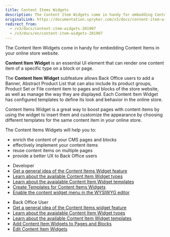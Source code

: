 ```yaml
---
title: Content Items Widgets
description: The Content Item Widgets come in handy for embedding Content Items in your online store website.
originalLink: https://documentation.spryker.com/v3/docs/content-item-widgets-201907
redirect_from:
  - /v3/docs/content-item-widgets-201907
  - /v3/docs/en/content-item-widgets-201907
---
```


The Content Item Widgets come in handy for embedding Content Items in your online store website.

**Content Item Widget** is an essential UI element that can render one content item of a specific type on a block or page. 

The **Content Item Widget** subfeature allows Back Office users to add a Banner, Abstract Product List that can also include its product groups, Product Set or File content item to pages and blocks of the store website, as well as manage the way they are displayed. Each Content Item Widget has configured templates to define its look and behavior in the online store. 

Content Items Widget is a great way to boost pages with content items by using the widget to insert them and customize the appearance by choosing different templates for the same content item in your online store. 

The Content Items Widgets will help you to:

* enrich the content of your CMS pages and blocks
* effectively implement your content items
* reuse content items on multiple pages
* provide a better UX to Back Office users

<div class="mr-container">
    <div class="mr-list-container">
        <!-- col1 -->
        <div class="mr-col">
            <ul class="mr-list mr-list-green">
                <li class="mr-title">Developer</li>
<li><a href="https://documentation.spryker.com/v4/docs/content-item-widgets" class="mr-link">Get a general idea of the Content Items Widget feature</a></li>
 <li><a href="https://documentation.spryker.com/v3/docs/content-item-widgets-types-reference-information" class="mr-link">Learn about the available Content Item Widget types</a></li>
   <li><a href="https://documentation.spryker.com/v3/docs/content-item-widgets-templates-reference-information" class="mr-link">Learn about the avaialable Content Item Widget templates</a></li>
<li><a href="https://documentation.spryker.com/v3/docs/ht-create-cms-templates#adding-a-template-for-a-content-item-widget" class="mr-link">Create Templates for Content Items Widgets</a></li>
  <li><a href="https://documentation.spryker.com/v3/docs/ht-enable-cms-content-widgets-button-201907" class="mr-link">Enable the content widget menu in the WYSIWYG editor</a></li>
</ul>
        </div>
        <!-- col2 -->
        <div class="mr-col">
            <ul class="mr-list mr-list-blue">
                <li class="mr-title"> Back Office User</li>
<li><a href="https://documentation.spryker.com/v4/docs/content-item-widgets" class="mr-link">Get a general idea of the Content Items widget feature</a></li>
 <li><a href="https://documentation.spryker.com/v3/docs/content-item-widgets-types-reference-information" class="mr-link">Learn about the avaialable Content Item Widget types</a></li>
   <li><a href="https://documentation.spryker.com/v3/docs/content-item-widgets-templates-reference-information" class="mr-link">Learn about the available Content Item Widget templates</a></li>
<li><a href="https://documentation.spryker.com/v4/docs/adding-content-item-widgets-to-pages-and-blocks" class="mr-link">Add Content Item Widgets to Pages and Blocks</a></li>
 <li><a href="https://documentation.spryker.com/v4/docs/editing-content-item-widgets" class="mr-link">Edit Content Item Widgets</a></li>
